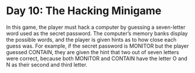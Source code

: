 # Day 10: The Hacking Minigame 
In this game, the player must hack a computer by guessing a seven-letter word used as the secret 
password. The computer’s memory banks display the possible words, and the player is given hints as to 
how close each guess was. For example, if the secret password is MONITOR but the player guessed 
CONTAIN, they are given the hint that two out of seven letters were correct, because both MONITOR 
and CONTAIN have the letter O and N as their second and third letter.